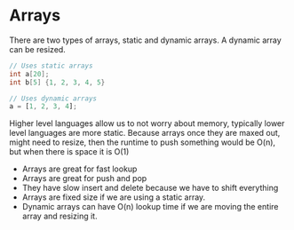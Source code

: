 # Arrays

There are two types of arrays, static and dynamic arrays. A dynamic array can be resized.

```c++
// Uses static arrays
int a[20];
int b[5] {1, 2, 3, 4, 5}
```

```javascript
// Uses dynamic arrays
a = [1, 2, 3, 4];
```

Higher level languages allow us to not worry about memory, typically lower level languages are more static.
Because arrays once they are maxed out, might need to resize, then the runtime to push something would be O(n), but when there is space it is O(1)

- Arrays are great for fast lookup
- Arrays are great for push and pop
- They have slow insert and delete because we have to shift everything
- Arrays are fixed size if we are using a static array.
- Dynamic arrays can have O(n) lookup time if we are moving the entire array and resizing it.
